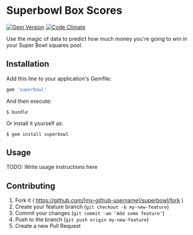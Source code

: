 # Superbowl Box Scores

[![Gem Version](https://badge.fury.io/rb/superbowl.svg)](http://badge.fury.io/rb/superbowl)
[![Code Climate](https://codeclimate.com/github/mattgillooly/superbowl/badges/gpa.svg)](https://codeclimate.com/github/mattgillooly/superbowl)

Use the magic of data to predict how much money you're going to win in your Super Bowl squares pool.

## Installation

Add this line to your application's Gemfile:

```ruby
gem 'superbowl'
```

And then execute:

    $ bundle

Or install it yourself as:

    $ gem install superbowl

## Usage

TODO: Write usage instructions here

## Contributing

1. Fork it ( https://github.com/[my-github-username]/superbowl/fork )
2. Create your feature branch (`git checkout -b my-new-feature`)
3. Commit your changes (`git commit -am 'Add some feature'`)
4. Push to the branch (`git push origin my-new-feature`)
5. Create a new Pull Request
